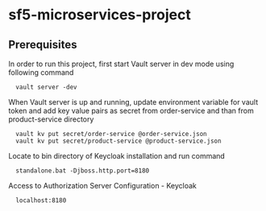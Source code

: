 # sf5-microservices-project

## Prerequisites
In order to run this project, first start Vault server in dev mode using following command

      vault server -dev
    
When Vault server is up and running, update environment variable for vault token and add key value pairs as secret from order-service and than from product-service directory

      vault kv put secret/order-service @order-service.json
      vault kv put secret/product-service @product-service.json
    
 Locate to bin directory of Keycloak installation and run command

      standalone.bat -Djboss.http.port=8180
    
 Access to Authorization Server Configuration - Keycloak

      localhost:8180
        





    
